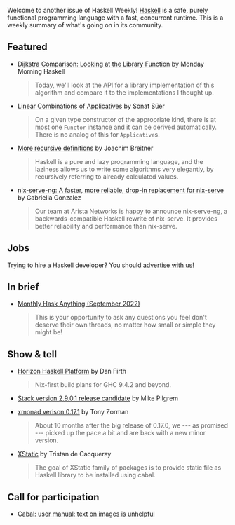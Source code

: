 Welcome to another issue of Haskell Weekly!
[Haskell](https://www.haskell.org) is a safe, purely functional programming language with a fast, concurrent runtime.
This is a weekly summary of what's going on in its community.

## Featured

- [Dijkstra Comparison: Looking at the Library Function](https://mmhaskell.com/blog/2022/9/5/dijkstra-comparison-looking-at-the-library-function) by Monday Morning Haskell
  > Today, we'll look at the API for a library implementation of this algorithm and compare it to the implementations I thought up.

- [Linear Combinations of Applicatives](https://sonatsuer.github.io/linear-combinations-of-applicatives.html) by Sonat Süer
  > On a given type constructor of the appropriate kind, there is at most one `Functor` instance and it can be derived automatically. There is no analog of this for `Applicative`s.

- [More recursive definitions](https://www.joachim-breitner.de/blog/792-More_recursive_definitions) by Joachim Breitner
  > Haskell is a pure and lazy programming language, and the laziness allows us to write some algorithms very elegantly, by recursively referring to already calculated values.

- [nix-serve-ng: A faster, more reliable, drop-in replacement for nix-serve](https://www.haskellforall.com/2022/09/nix-serve-ng-faster-more-reliable-drop.html) by Gabriella Gonzalez
  > Our team at Arista Networks is happy to announce nix-serve-ng, a backwards-compatible Haskell rewrite of nix-serve. It provides better reliability and performance than nix-serve.

## Jobs

Trying to hire a Haskell developer?
You should [advertise with us](https://haskellweekly.news/advertising.html)!

## In brief

- [Monthly Hask Anything (September 2022)](https://np.reddit.com/r/haskell/comments/x2xp07/monthly_hask_anything_september_2022/)
  > This is your opportunity to ask any questions you feel don't deserve their own threads, no matter how small or simple they might be!

## Show & tell

- [Horizon Haskell Platform](https://horizon-haskell.net) by Dan Firth
  > Nix-first build plans for GHC 9.4.2 and beyond.

- [Stack version 2.9.0.1 release candidate](https://github.com/commercialhaskell/stack/releases/tag/rc/v2.9.0.1) by Mike Pilgrem

- [xmonad verison 0.17.1](https://discourse.haskell.org/t/ann-xmonad-and-xmonad-contrib-0-17-1-are-available/5010?u=taylorfausak) by Tony Zorman
  > About 10 months after the big release of 0.17.0, we --- as promised --- picked up the pace a bit and are back with a new minor version.

- [XStatic](https://github.com/TristanCacqueray/haskell-xstatic/tree/060da0fc5c7a526de34616573fd6a9feee560822#readme) by Tristan de Cacqueray
  > The goal of XStatic family of packages is to provide static file as Haskell library to be installed using cabal.

## Call for participation

- [Cabal: user manual: text on images is unhelpful](https://github.com/haskell/cabal/issues/8453)
